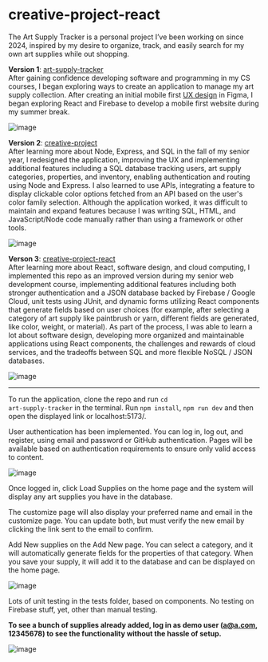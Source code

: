 # creative-project-react
The Art Supply Tracker is a personal project I’ve been working on since 2024, inspired by my desire to organize, track, and easily search for my own art supplies while out shopping.

**Version 1**: [art-supply-tracker](https://github.com/roryhackney/art-supply-tracker)  
After gaining confidence developing software and programming in my CS courses, I began exploring ways to create an application to manage my art supply collection. After creating an initial mobile first [UX design](https://www.figma.com/design/0LxqJbBWnw07SKJpn5pTVx/Art-Supply-Tracker--Mobile-) in Figma, I began exploring React and Firebase to develop a mobile first website during my summer break.

![image](https://github.com/user-attachments/assets/9d7b3e59-3353-4961-8f7b-1153babeff92)

  
**Version 2**: [creative-project](https://github.com/roryhackney/creative-project)  
After learning more about Node, Express, and SQL in the fall of my senior year, I redesigned the application, improving the UX and implementing additional features including a SQL database tracking users, art supply categories, properties, and inventory, enabling authentication and routing using Node and Express. I also learned to use APIs, integrating a feature to display clickable color options fetched from an API based on the user's color family selection. Although the application worked, it was difficult to maintain and expand features because I was writing SQL, HTML, and JavaScript/Node code manually rather than using a framework or other tools.

![image](https://github.com/user-attachments/assets/3f7f95d3-1ab8-4ad9-956a-043fae39d368)
  

**Verson 3**: [creative-project-react](https://github.com/roryhackney/creative-project-react)  
After learning more about React, software design, and cloud computing, I implemented this repo as an improved version during my senior web development course, implementing additional features including both stronger authentication and a JSON database backed by Firebase / Google Cloud, unit tests using JUnit, and dynamic forms utilizing React components that generate fields based on user choices (for example, after selecting a category of art supply like paintbrush or yarn, different fields are generated, like color, weight, or material). As part of the process, I was able to learn a lot about software design, developing more organized and maintainable applications using React components, the challenges and rewards of cloud services, and the tradeoffs between SQL and more flexible NoSQL / JSON databases.

![image](https://github.com/user-attachments/assets/653a03e7-ef88-4768-a1b3-e5558fdc8e57)


---

To run the application, clone the repo and run <code>cd art-supply-tracker</code> in the terminal. Run <code>npm install</code>, <code>npm run dev</code> and then open the displayed link or localhost:5173/.

User authentication has been implemented. You can log in, log out, and register, using email and password or GitHub authentication. Pages will be available based on authentication requirements to ensure only valid access to content.  

![image](https://github.com/user-attachments/assets/653a03e7-ef88-4768-a1b3-e5558fdc8e57)

Once logged in, click Load Supplies on the home page and the system will display any art supplies you have in the database.

The customize page will also display your preferred name and email in the customize page. You can update both, but must verify the new email by clicking the link sent to the email to confirm.

Add New supplies on the Add New page. You can select a category, and it will automatically generate fields for the properties of that category. When you save your supply, it will add it to the database and can be displayed on the home page.  

![image](https://github.com/user-attachments/assets/b2e8b51a-9fc1-4fc4-8f99-9851c4ebe46e)

Lots of unit testing in the tests folder, based on components. No testing on Firebase stuff, yet, other than manual testing.

<b>To see a bunch of supplies already added, log in as demo user (a@a.com, 12345678) to see the functionality without the hassle of setup.</b>  

![image](https://github.com/user-attachments/assets/afc95b66-7e21-41af-b424-cee23028e307)
